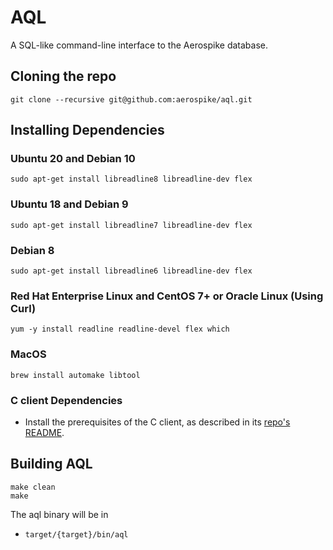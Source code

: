 # AQL

A SQL-like command-line interface to the Aerospike database.

## Cloning the repo
```
git clone --recursive git@github.com:aerospike/aql.git
```

## Installing Dependencies

### Ubuntu 20 and Debian 10
```
sudo apt-get install libreadline8 libreadline-dev flex
```

### Ubuntu 18 and Debian 9
```
sudo apt-get install libreadline7 libreadline-dev flex
```

### Debian 8
```
sudo apt-get install libreadline6 libreadline-dev flex
```

### Red Hat Enterprise Linux and CentOS 7+ or Oracle Linux (Using Curl)
```
yum -y install readline readline-devel flex which
```

### MacOS
```
brew install automake libtool
```

### C client Dependencies
* Install the prerequisites of the C client, as described in its [repo's README](https://github.com/aerospike/aerospike-client-c?tab=readme-ov-file#build-prerequisites).

## Building AQL
```
make clean
make
```

The aql binary will be in

- `target/{target}/bin/aql`

